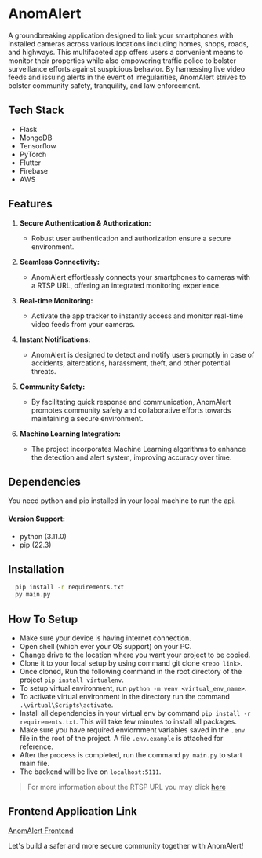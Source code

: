 # AnomAlert 
A groundbreaking application designed to link your smartphones with installed cameras across various locations including homes, shops, roads, and highways. This multifaceted app offers users a convenient means to monitor their properties while also empowering traffic police to bolster surveillance efforts against suspicious behavior. By harnessing live video feeds and issuing alerts in the event of irregularities, AnomAlert strives to bolster community safety, tranquility, and law enforcement.

## Tech Stack 
* Flask
* MongoDB
* Tensorflow
* PyTorch
* Flutter
* Firebase
* AWS

## Features

1. **Secure Authentication & Authorization:**
   - Robust user authentication and authorization ensure a secure environment.

2. **Seamless Connectivity:**
   - AnomAlert effortlessly connects your smartphones to cameras with a RTSP URL, offering an integrated monitoring experience.

3. **Real-time Monitoring:**
   - Activate the app tracker to instantly access and monitor real-time video feeds from your cameras.

4. **Instant Notifications:**
   - AnomAlert is designed to detect and notify users promptly in case of accidents, altercations, harassment, theft, and other potential threats.
    
5. **Community Safety:**
   - By facilitating quick response and communication, AnomAlert promotes community safety and collaborative efforts towards maintaining a secure environment.

6. **Machine Learning Integration:**
   - The project incorporates Machine Learning algorithms to enhance the detection and alert system, improving accuracy over time.
  
## Dependencies
You need python and pip installed in your local machine to run the api.  
#### Version Support:
- python (3.11.0)
- pip (22.3)


## Installation

```bash
  pip install -r requirements.txt
  py main.py
```

## How To Setup

* Make sure your device is having internet connection.
* Open shell (which ever your OS support) on your PC.
* Change drive to the location where you want your project to be copied.
* Clone it to your local setup by using command git clone ```<repo link>```.
* Once cloned, Run the following command in the root directory of the project ```pip install virtualenv```.
* To setup virtual environment, run ```python -m venv <virtual_env_name>```.
* To activate virtual environment in the directory run the command ```.\virtual\Scripts\activate```.
* Install all dependencies in your virtual env by command  ```pip install -r requirements.txt```. This will take few minutes to install all packages.
* Make sure you have required enviornment variables saved in the ```.env``` file in the root of the project. A file ```.env.example``` is attached for reference.
* After the process is completed, run the command ```py main.py``` to start main file.
* The backend will be live on ```localhost:5111```.

> For more information about the RTSP URL you may click [here](https://www.getscw.com/decoding/rtsp#:~:text=1.210.-,You%20can%20also%20encode%20credentials%20into%20the%20URL%20by%20entering,and%2012345%20is%20the%20password.)

## Frontend Application Link
[AnomAlert Frontend](https://github.com/shashank-lol/AnomAlert/)

Let's build a safer and more secure community together with AnomAlert!
